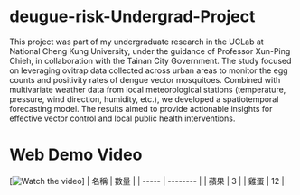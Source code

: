 # deugue-risk-Undergrad-Project
This project was part of my undergraduate research in the UCLab at National Cheng Kung University, under the guidance of Professor Xun-Ping Chieh, in collaboration with the Tainan City Government. The study focused on leveraging ovitrap data collected across urban areas to monitor the egg counts and positivity rates of dengue vector mosquitoes. Combined with multivariate weather data from local meteorological stations (temperature, pressure, wind direction, humidity, etc.), we developed a spatiotemporal forecasting model. The results aimed to provide actionable insights for effective vector control and local public health interventions.

# Web Demo Video
<!-- <video src="video/demo.mp4" width="600" height="240" controls></video> -->
[![Watch the video](https://www.youtube.com/watch?v=VzJXCywGHZw)]
| 名稱  | 數量 |
| ----- | -------- |
| 蘋果 | 3        |
| 雞蛋 | 12       |
